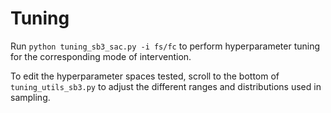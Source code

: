 # Tuning

Run `python tuning_sb3_sac.py -i fs/fc` to perform hyperparameter tuning for the corresponding mode of intervention.

To edit the hyperparameter spaces tested, scroll to the bottom of `tuning_utils_sb3.py` to adjust the different ranges and distributions used in sampling. 
